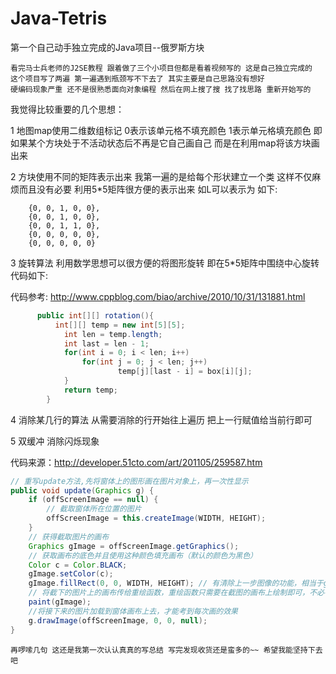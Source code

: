 # Java-Tetris
第一个自己动手独立完成的Java项目--俄罗斯方块

    看完马士兵老师的J2SE教程 跟着做了三个小项目但都是看着视频写的 这是自己独立完成的
    这个项目写了两遍 第一遍遇到瓶颈写不下去了 其实主要是自己思路没有想好 
    硬编码现象严重 还不是很熟悉面向对象编程 然后在网上搜了搜 找了找思路 重新开始写的
    
> 
我觉得比较重要的几个思想：
> 
1 地图map使用二维数组标记  0表示该单元格不填充颜色  1表示单元格填充颜色  即如果某个方块处于不活动状态后不再是它自己画自己  而是在利用map将该方块画出来 
    
> 
2 方块使用不同的矩阵表示出来  我第一遍的是给每个形状建立一个类  这样不仅麻烦而且没有必要 利用5*5矩阵很方便的表示出来 如L可以表示为 如下:

```
    {0, 0, 1, 0, 0},
    {0, 0, 1, 0, 0},
    {0, 0, 1, 1, 0},
    {0, 0, 0, 0, 0},
    {0, 0, 0, 0, 0}
```
   
> 
3 旋转算法 利用数学思想可以很方便的将图形旋转 即在5*5矩阵中围绕中心旋转 代码如下:
> 
代码参考: http://www.cppblog.com/biao/archive/2010/10/31/131881.html
```Java
      public int[][] rotation(){
	  	  int[][] temp = new int[5][5];
	    	int len = temp.length;
		    int last = len - 1;
	    	for(int i = 0; i < len; i++)
    			for(int j = 0; j < len; j++)
		    			temp[j][last - i] = box[i][j];
	  		}
	    	return temp;
    	}
```
    	
> 
4 消除某几行的算法 从需要消除的行开始往上遍历 把上一行赋值给当前行即可
    
> 
5 双缓冲 消除闪烁现象 

> 
代码来源：http://developer.51cto.com/art/201105/259587.htm

```Java
// 重写update方法,先将窗体上的图形画在图片对象上，再一次性显示     
public void update(Graphics g) {     
    if (offScreenImage == null) {     
        // 截取窗体所在位置的图片     
        offScreenImage = this.createImage(WIDTH, HEIGHT);     
    }     
    // 获得截取图片的画布     
    Graphics gImage = offScreenImage.getGraphics();     
    // 获取画布的底色并且使用这种颜色填充画布（默认的颜色为黑色）     
    Color c = Color.BLACK;     
    gImage.setColor(c);     
    gImage.fillRect(0, 0, WIDTH, HEIGHT); // 有清除上一步图像的功能，相当于gImage.clearRect(0, 0,    WIDTH, HEIGHT)     
    // 将截下的图片上的画布传给重绘函数，重绘函数只需要在截图的画布上绘制即可，不必在从底层绘制     
    paint(gImage);     
    //将接下来的图片加载到窗体画布上去，才能考到每次画的效果     
    g.drawImage(offScreenImage, 0, 0, null);     
}    
```

    再啰嗦几句 这还是我第一次认认真真的写总结 写完发现收货还是蛮多的~~ 希望我能坚持下去吧
    

